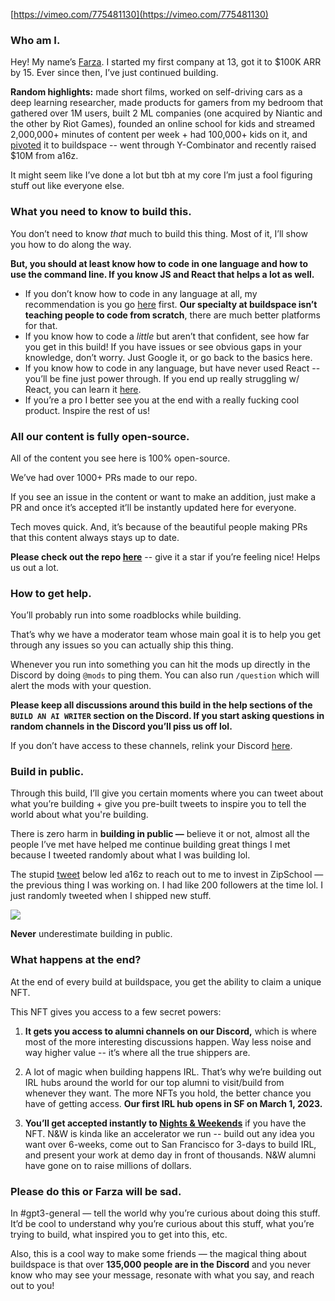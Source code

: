 
[https://vimeo.com/775481130](https://vimeo.com/775481130)

### **Who am I.**

Hey! My name’s [Farza](https://twitter.com/FarzaTV). I started my first company at 13, got it to $100K ARR by 15. Ever since then, I’ve just continued building.

**Random highlights:** made short films, worked on self-driving cars as a deep learning researcher, made products for gamers from my bedroom that gathered over 1M users, built 2 ML companies (one acquired by Niantic and the other by Riot Games), founded an online school for kids and streamed 2,000,000+ minutes of content per week + had 100,000+ kids on it, and [pivoted](https://twitter.com/farzatv/status/1488965852519022592) it to buildspace -- went through Y-Combinator and recently raised $10M from a16z.

It might seem like I’ve done a lot but tbh at my core I’m just a fool figuring stuff out like everyone else.

### **What you need to know to build this.**

You don’t need to know *that* much to build this thing. Most of it, I’ll show you how to do along the way.

**But, you should at least know how to code in one language and how to use the command line. If you know JS and React that helps a lot as well.**

- If you don’t know how to code in any language at all, my recommendation is you go [here](https://scrimba.com/learn/learnjavascript) first. **Our specialty at buildspace isn’t teaching people to code from scratch**, there are much better platforms for that.
- If you know how to code a *little* but aren’t that confident, see how far you get in this build! If you have issues or see obvious gaps in your knowledge, don’t worry. Just Google it, or go back to the basics here.
- If you know how to code in any language, but have never used React -- you’ll be fine just power through. If you end up really struggling w/ React, you can learn it [here](https://scrimba.com/learn/learnreact).
- If you’re a pro I better see you at the end with a really fucking cool product. Inspire the rest of us!

### **All our content is fully open-source.**

All of the content you see here is 100% open-source.

We’ve had over 1000+ PRs made to our repo.

If you see an issue in the content or want to make an addition, just make a PR and once it’s accepted it’ll be instantly updated here for everyone.

Tech moves quick. And, it’s because of the beautiful people making PRs that this content always stays up to date.

**Please check out the repo [here](https://github.com/buildspace/buildspace-projects)** -- give it a star if you’re feeling nice! Helps us out a lot.

### **How to get help.**

You’ll probably run into some roadblocks while building.

That’s why we have a moderator team whose main goal it is to help you get through any issues so you can actually ship this thing.

Whenever you run into something you can hit the mods up directly in the Discord by doing `@mods` to ping them. You can also run `/question` which will alert the mods with your question.

**Please keep all discussions around this build in the help sections of the `BUILD AN AI WRITER` section on the Discord. If you start asking questions in random channels in the Discord you’ll piss us off lol.**

If you don’t have access to these channels, relink your Discord [here](https://buildspace.so/p/build-ai-writing-assistant-gpt3).

### Build in public.

Through this build, I’ll give you certain moments where you can tweet about what you’re building + give you pre-built tweets to inspire you to tell the world about what you're building.

There is zero harm in **building in public —** believe it or not, almost all the people I’ve met have helped me continue building great things I met because I tweeted randomly about what I was building lol. 

The stupid [tweet](https://twitter.com/FarzaTV/status/1247917195767808000) below led a16z to reach out to me to invest in ZipSchool — the previous thing I was working on. I had like 200 followers at the time lol. I just randomly tweeted when I shipped new stuff. 

![](https://i.imgur.com/cDBumIw.png)

**Never** underestimate building in public.

### **What happens at the end?**

At the end of every build at buildspace, you get the ability to claim a unique NFT.

This NFT gives you access to a few secret powers:

1. **It gets you access to alumni channels on our Discord,** which is where most of the more interesting discussions happen. Way less noise and way higher value -- it’s where all the true shippers are.

2. A lot of magic when building happens IRL. That’s why we’re building out IRL hubs around the world for our top alumni to visit/build from whenever they want. The more NFTs you hold, the better chance you have of getting access. **Our first IRL hub opens in SF on March 1, 2023.**

3. **You’ll get accepted instantly to [Nights & Weekends](https://buildspace.so/nights-and-weekends)** if you have the NFT. N&W is kinda like an accelerator we run -- build out any idea you want over 6-weeks, come out to San Francisco for 3-days to build IRL, and present your work at demo day in front of thousands. N&W alumni have gone on to raise millions of dollars.

### Please do this or Farza will be sad.

In #gpt3-general — tell the world why you’re curious about doing this stuff. It’d be cool to understand why you’re curious about this stuff, what you’re trying to build, what inspired you to get into this, etc.

Also, this is a cool way to make some friends — the magical thing about buildspace is that over **135,000 people are in the Discord** and you never know who may see your message, resonate with what you say, and reach out to you! 

